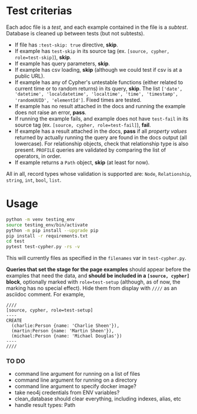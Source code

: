 # Test criterias

Each adoc file is a _test_, and each example contained in the file is a _subtest_. Database is cleaned up between tests (but not subtests).

- If file has `:test-skip: true` directive, **skip**.
- If example has `test-skip` in its source tag (ex. `[source, cypher, role=test-skip]`), **skip**.
- If example has query parameters, **skip**.
- If example has csv loading, **skip** (although we could test if csv is at a public URL).
- If example has any of Cypher's untestable functions (either related to current time or to random returns) in its query, **skip**. The list `['date', 'datetime', 'localdatetime', 'localtime', 'time', 'timestamp', 'randomUUID', 'elementId']`. Fixed times are tested.
- If example has no result attached in the docs and running the example does not raise an error, **pass**.
- If running the example fails, and example does not have `test-fail` in its source tag (ex. `[source, cypher, role=test-fail]`), **fail**.
- If example has a result attached in the docs, **pass** if all _property values_ returned by actually running the query are found in the docs output (all lowercase). For relationship objects, check that relationship type is also present.
`PROFILE` queries are validated by comparing the list of operators, in order.
- If example returns a `Path` object, **skip** (at least for now).

All in all, record types whose validation is supported are: `Node`, `Relationship`, `string`, `int`, `bool`, `list`.

# Usage

```bash
python -m venv testing_env
source testing_env/bin/activate
python -m pip install --upgrade pip
pip install -r requirements.txt
cd test
pytest test-cypher.py -rs -v
```

This will currently files as specified in the `filenames` var in `test-cypher.py`.

**Queries that set the stage for the page examples** should appear before the examples that need the data, and **should be included in a `[source, cypher]` block**, optionally marked with `role=test-setup` (although, as of now, the marking has no special effect).
Hide them from display with `////` as an asciidoc comment.
For example,

```
////
[source, cypher, role=test-setup]
----
CREATE
  (charlie:Person {name: 'Charlie Sheen'}),
  (martin:Person {name: 'Martin Sheen'}),
  (michael:Person {name: 'Michael Douglas'})
----
////
````

### TO DO
- command line argument for running on a list of files
- command line argument for running on a directory
- command line argument to specify docker image?
- take neo4j credentials from ENV variables?
- clean_database should clear everything, including indexes, alias, etc
- handle result types: Path
